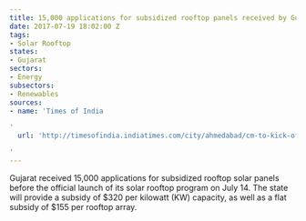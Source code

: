```yaml
---
title: 15,000 applications for subsidized rooftop panels received by Gujarat government
date: 2017-07-19 18:02:00 Z
tags:
- Solar Rooftop
states:
- Gujarat
sectors:
- Energy
subsectors:
- Renewables
sources:
- name: 'Times of India

'
  url: 'http://timesofindia.indiatimes.com/city/ahmedabad/cm-to-kick-off-rooftop-solar-power-scheme/articleshow/59585469.cms

'
---
```


Gujarat received 15,000 applications for subsidized rooftop solar panels before the official launch of its solar rooftop program on July 14. The state will provide a subsidy of $320 per kilowatt (KW) capacity, as well as a flat subsidy of $155 per rooftop array. 
